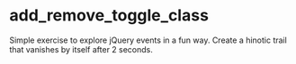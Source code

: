# add_remove_toggle_class
Simple exercise to explore jQuery events in a fun way. Create a hinotic trail that vanishes by itself after 2 seconds.
